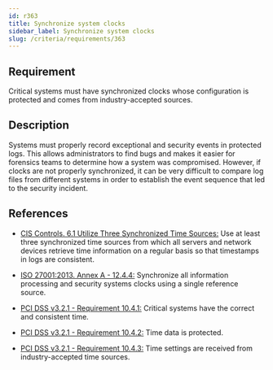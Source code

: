 ```yaml
---
id: r363
title: Synchronize system clocks
sidebar_label: Synchronize system clocks
slug: /criteria/requirements/363
---
```


## Requirement

Critical systems must have synchronized clocks
whose configuration is protected
and comes from industry-accepted sources.

## Description

Systems must properly record exceptional
and security events in protected logs.
This allows administrators to find bugs
and makes it easier for forensics teams
to determine how a system was compromised.
However,
if clocks are not properly synchronized,
it can be very difficult to compare log files
from different systems
in order to establish the event sequence
that led to the security incident.

## References

- [CIS Controls. 6.1 Utilize Three Synchronized Time Sources:](https://www.cisecurity.org/controls/)
  Use at least three synchronized time sources
  from which all servers and network devices
  retrieve time information on a regular basis
  so that timestamps in logs are consistent.

- [ISO 27001:2013. Annex A - 12.4.4:](https://www.iso.org/obp/ui/#iso:std:54534:en)
  Synchronize all information processing
  and security systems clocks
  using a single reference source.

- [PCI DSS v3.2.1 - Requirement 10.4.1:](https://www.pcisecuritystandards.org/documents/PCI_DSS_v3-2-1.pdf)
  Critical systems have the correct and consistent time.

- [PCI DSS v3.2.1 - Requirement 10.4.2:](https://www.pcisecuritystandards.org/documents/PCI_DSS_v3-2-1.pdf)
  Time data is protected.

- [PCI DSS v3.2.1 - Requirement 10.4.3:](https://www.pcisecuritystandards.org/documents/PCI_DSS_v3-2-1.pdf)
  Time settings are received
  from industry-accepted time sources.
